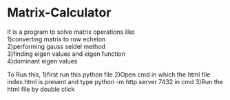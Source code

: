 # Matrix-Calculator
It is a program to solve matrix operations like <br>
  1)converting matrix to row echelon<br>
  2)performing gauss seidel method<br>
  3)finding eigen values and eigen function<br>
  4)dominant eigen values

To Run this,
    1)first run this python file
    2)Open cmd in which the html file index.html is present and type python -m http.server 7432 in cmd
    3)Run the html file by double click 
